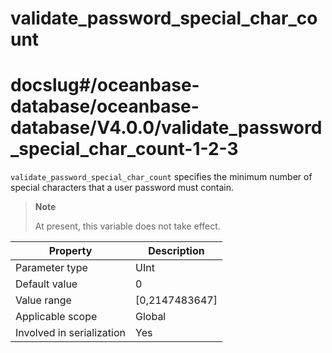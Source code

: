 validate_password_special_char_count
=========================================================
# docslug#/oceanbase-database/oceanbase-database/V4.0.0/validate_password_special_char_count-1-2-3
`validate_password_special_char_count` specifies the minimum number of special characters that a user password must contain.

> **Note**
>
> At present, this variable does not take effect.

| **Property** | **Description** |
|---------|------------------|
| Parameter type | UInt |
| Default value | 0 |
| Value range | [0,2147483647] |
| Applicable scope | Global |
| Involved in serialization | Yes |
